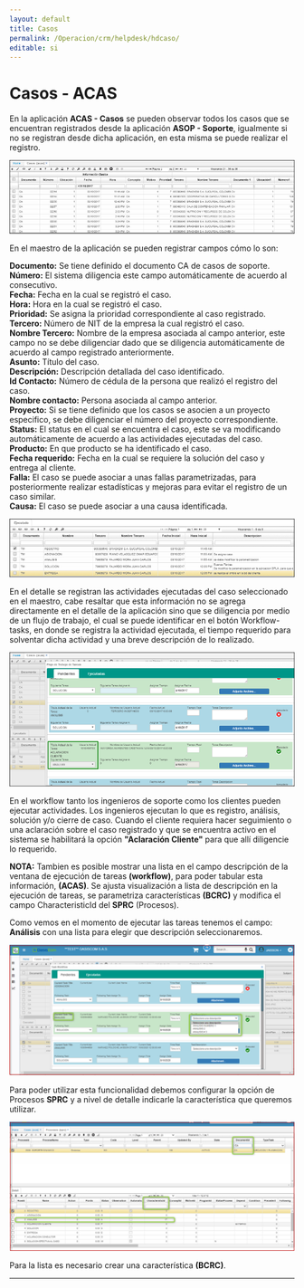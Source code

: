 ```yaml
---
layout: default
title: Casos
permalink: /Operacion/crm/helpdesk/hdcaso/
editable: si
---
```


# Casos - ACAS

En la aplicación **ACAS - Casos** se pueden observar todos los casos que se encuentran registrados desde la aplicación **ASOP - Soporte**, igualmente si no se registran desde dicha aplicación, en esta misma se puede realizar el registro.

![](ACASmaestro.png)

En el maestro de la aplicación se pueden registrar campos cómo lo son:

**Documento:** Se tiene definido el documento CA de casos de soporte.  
**Número:** El sistema diligencia este campo automáticamente de acuerdo al consecutivo.  
**Fecha:** Fecha en la cual se registró el caso.  
**Hora:** Hora en la cual se registró el caso.  
**Prioridad:** Se asigna la prioridad correspondiente al caso registrado.  
**Tercero:** Número de NIT de la empresa la cual registró el caso.  
**Nombre Tercero:** Nombre de la empresa asociada al campo anterior, este campo no se debe diligenciar dado que se diligencia automáticamente de acuerdo al campo registrado anteriormente.  
**Asunto:** Título del caso.  
**Descripción:** Descripción detallada del caso identificado.  
**Id Contacto:** Número de cédula de la persona que realizó el registro del caso.  
**Nombre contacto:** Persona asociada al campo anterior.  
**Proyecto:** Si se tiene definido que los casos se asocien a un proyecto especifico, se debe diligenciar el número del proyecto correspondiente.  
**Status:** El status en el cual se encuentra el caso, este se va modificando automáticamente de acuerdo a las actividades ejecutadas del caso.  
**Producto:** En que producto se ha identificado el caso.  
**Fecha requerido:** Fecha en la cual se requiere la solución del caso y entrega al cliente.  
**Falla:** El caso se puede asociar a unas fallas parametrizadas, para posteriormente realizar estadísticas y mejoras para evitar el registro de un caso similar.  
**Causa:** El caso se puede asociar a una causa identificada.  

![](ACASdetalle.png)

En el detalle se registran las actividades ejecutadas del caso seleccionado en el maestro, cabe resaltar que esta información no se agrega directamente en el detalle de la aplicación sino que se diligencia por medio de un flujo de trabajo, el cual se puede identificar en el botón Workflow-tasks, en donde se registra la actividad ejecutada, el tiempo requerido para solventar dicha actividad y una breve descripción de lo realizado.  

![](ACAStaskworkflow.png)

En el workflow tanto los ingenieros de soporte como los clientes pueden ejecutar actividades. Los ingenieros ejecutan lo que es registro, análisis, solución y/o cierre de caso. Cuando el cliente requiera hacer seguimiento o una aclaración sobre el caso registrado y que se encuentra activo en el sistema se habilitará la opción **"Aclaración Cliente"** para que allí diligencie lo requerido.  

**NOTA:** Tambien es posible mostrar una lista en el campo descripción de la ventana de ejecución de tareas **(workflow)**, para poder tabular esta información, **(ACAS)**. Se ajusta visualización a lista de descripción en la ejecución de tareas, se parametriza características **(BCRC)** y modifica el campo CharacteristicId del **SPRC** (Procesos).  

Como vemos en el momento de ejecutar las tareas tenemos el campo: **Análisis** con una lista para elegir que descripción seleccionaremos.  

![](acas1.png)  

Para poder utilizar esta funcionalidad debemos configurar la opción de Procesos **SPRC** y a nivel de detalle indicarle la característica que queremos utilizar.  

![](acas2.png)  

Para la lista es necesario crear una característica **(BCRC)**.  





*****

